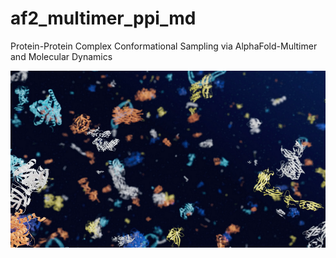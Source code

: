 # af2_multimer_ppi_md
Protein-Protein Complex Conformational Sampling via AlphaFold-Multimer and Molecular Dynamics


![Protein Space and Conformations](https://github.com/AspirinCode/awesome-AI4MolConformation-MD/blob/main/figure/afpro.png)



